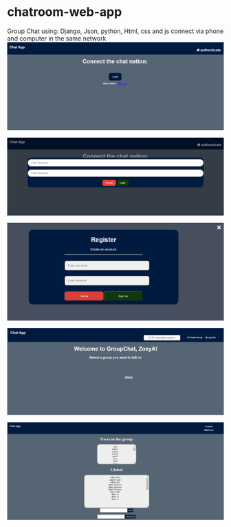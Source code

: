# chatroom-web-app
Group Chat using: Django, Json,  python, Html, css and js
connect via phone and computer in the same network
![Login](LOGIN.JPG)

![Login](LOGIN_FORM.JPG)

![Login](REGISTER_FORM.JPG)

![Login](home.JPG)

![Login](group.JPG)
